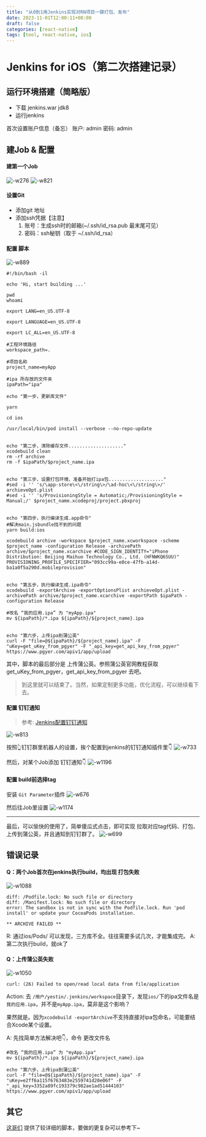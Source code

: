 ```yaml
---
title: "从0到1用Jenkins实现对RN项目一键打包、发布"
date: 2023-11-01T12:00:11+08:00
draft: false
categories: [react-native]
tags: [tool, react-native, ios]
---
```


# Jenkins for iOS（第二次搭建记录）

## 运行环境搭建（简略版）
* 下载 jenkins.war jdk8
* 运行jenkins

首次设置账户信息（备忘）
账户: admin 
密码: admin


## 建Job & 配置
#### 建第一个Job
![-w276](media/16098490112039/16101883747357.jpg)
![-w821](media/16098490112039/16101883970717.jpg)

#### 设置Git
* 添加git 地址
* 添加ssh凭据【注意】
    1. 账号：生成ssh时的邮箱(~/.ssh/id_rsa.pub 最末尾可见）
    2. 密码：ssh秘钥（取于 ~/.ssh/id_rsa）

#### 配置 脚本
![-w889](media/16098490112039/16101897920275.jpg)
```
#!/bin/bash -il

echo 'Hi, start building ...'

pwd
whoami

export LANG=en_US.UTF-8

export LANGUAGE=en_US.UTF-8

export LC_ALL=en_US.UTF-8

#工程环境路径
workspace_path=.

#项目名称
project_name=myApp

#ipa 所存放的文件夹
ipaPath="ipa"

echo "第一步，更新库文件"

yarn

cd ios

/usr/local/bin/pod install --verbose --no-repo-update


echo "第二步，清除缓存文件...................."
xcodebuild clean
rm -rf archive
rm -f $ipaPath/$project_name.ipa


echo "第三步，设置打包环境，准备开始打ipa包...................."
#sed -i '' 's/\app-store\<\/string\>/\ad-hoc\<\/string\>/' archieveOpt.plist
#sed -i '' 's/ProvisioningStyle = Automatic;/ProvisioningStyle = Manual;/' $project_name.xcodeproj/project.pbxproj


echo "第四步，执行编译生成.app命令"
#解决main.jsbundle找不到的问题
yarn build:ios

xcodebuild archive -workspace $project_name.xcworkspace -scheme $project_name -configuration Release -archivePath archive/$project_name.xcarchive #CODE_SIGN_IDENTITY="iPhone Distribution: Beijing Maihuo Technology Co., Ltd. (HFNWKQ65UU)" PROVISIONING_PROFILE_SPECIFIER="093cc99a-e0ce-47fb-a14d-ba1a0f5a290d.mobileprovision"


echo "第五步，执行编译生成.ipa命令"
xcodebuild -exportArchive -exportOptionsPlist archieveOpt.plist -archivePath archive/$project_name.xcarchive -exportPath $ipaPath -configuration Release

#改名 “我的应用.ipa” 为 "myApp.ipa"
mv ${ipaPath}/*.ipa ${ipaPath}/${project_name}.ipa


echo "第六步，上传ipa到蒲公英"
curl -F "file=@${ipaPath}/${project_name}.ipa" -F "uKey=get_uKey_from_pgyer" -F "_api_key=get_api_key_from_pgyer" https://www.pgyer.com/apiv1/app/upload
```
其中，脚本的最后部分是 上传蒲公英。参照蒲公英官网教程获取 get_uKey_from_pgyer，get_api_key_from_pgyer 去吧。

> 到这里就可以结束了。当然，如果定制更多功能，优化流程，可以继续看下去。

#### 配置 钉钉通知
>参考: [Jenkins配置钉钉通知](https://www.zyxiao.com/p/46030)  

![-w813](media/16098490112039/16098957484917.jpg)

按照👆钉钉群里机器人的设置，挨个配置到jenkins的钉钉通知插件里👇
![-w733](media/16098490112039/16098958226425.jpg)

然后，对某个Job添加 钉钉通知👇
![-w1196](media/16098490112039/16101897370386.jpg)


#### 配置 build前选择tag

安装 `Git Parameter`插件
![-w676](media/16098490112039/16101883185462.jpg)

然后往Job里设置 
![-w1174](media/16098490112039/16101880435560.jpg)

---- 
最后，可以愉快的使用了，简单傻瓜式点击，即可实现 拉取对应tag代码、打包、上传到蒲公英，并且通知到钉钉群了。
![-w699](media/16098490112039/16101895474220.jpg)


## 错误记录

#### Q：两个Job首次在jenkins执行build，均出现 打包失败
![-w1088](media/16098490112039/16098996332618.jpg)
```
diff: /Podfile.lock: No such file or directory
diff: /Manifest.lock: No such file or directory
error: The sandbox is not in sync with the Podfile.lock. Run 'pod install' or update your CocoaPods installation.

** ARCHIVE FAILED **
```

R: 通过ios/Pods/ 可以发现，三方库不全。往往需要多试几次，才能集成完。
A: 第二次执行build，就ok了


#### Q：上传蒲公英失败
![-w1050](media/16098490112039/16098998369975.jpg)
```
curl: (26) Failed to open/read local data from file/application
```

Action: 
去 `/用户/yestin/.jenkins/workspace`目录下，发现`ios/`下的ipa文件名是 `我的应用.ipa`，并不是`myApp.ipa`，莫非是这个影响？

果然就是。因为`xcodebuild -exportArchive`不支持直接对ipa包命名，可能要结合Xcode某个设置。

A: 先找简单方法解决吧👇，命令 更改文件名
```
#改名 “我的应用.ipa” 为 "myApp.ipa"
mv ${ipaPath}/*.ipa ${ipaPath}/${project_name}.ipa

echo "第六步，上传ipa到蒲公英"
curl -F "file=@${ipaPath}/${project_name}.ipa" -F "uKey=e2ff6a115f6763483e2559741d20e06f" -F "_api_key=3352a89fc193379c982ae1ad51444103" https://www.pgyer.com/apiv1/app/upload
```


## 其它
[这哥们](https://www.jianshu.com/p/004384b56d0f) 提供了较详细的脚本，要做的更复杂可以参考下~






